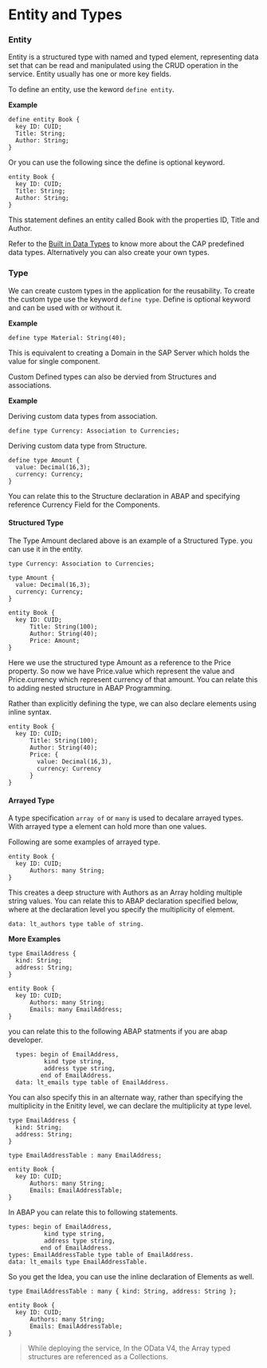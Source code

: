 # Entity and Types

### Entity 

Entity is a structured type with named and typed element, representing data set that can be read and manipulated using the CRUD operation in the service.
Entity usually has one or more key fields. 

To define an entity, use the keword ```define entity```. 

**Example**

```
define entity Book {
  key ID: CUID;
  Title: String;
  Author: String;
} 
```

Or you can use the following since the define is optional keyword.

```
entity Book {
  key ID: CUID;
  Title: String;
  Author: String;
} 
```

This statement defines an entity called Book with the properties ID, Title and Author. 

Refer to the [Built in Data Types](built-in-data-type.md) to know more about the CAP predefined data types. 
Alternatively you can also create your own types. 

### Type 

We can create custom types in the application for the reusability.  To create the custom type use the keyword ``` define type ```.
Define is optional keyword and can be used with or without it. 

**Example**

```
define type Material: String(40);
```
This is equivalent to creating a Domain in the SAP Server which holds the value for single component. 

Custom Defined types can also be dervied from Structures and associations.

**Example**


Deriving custom data types from association. 

```
define type Currency: Association to Currencies;
```

Deriving custom data type from Structure.

```
define type Amount {
  value: Decimal(16,3);
  currency: Currency;
}
```

You can relate this to the Structure declaration in ABAP and specifying reference Currency Field for the Components.

#### Structured Type

The Type Amount declared above is an example of a Structured Type. you can use it in the entity. 

``` 
type Currency: Association to Currencies;

type Amount {
  value: Decimal(16,3);
  currency: Currency;
}

entity Book {
  key ID: CUID;
      Title: String(100);
      Author: String(40);
      Price: Amount;
}
```

Here we use the structured type Amount as a reference to the Price property. So now we have Price.value which represent the value and Price.currency which represent currency of that amount.  You can relate this to adding nested structure in ABAP Programming. 

Rather than explicitly defining the type, we can also declare elements using inline syntax. 

```
entity Book {
  key ID: CUID;
      Title: String(100);
      Author: String(40);
      Price: {
        value: Decimal(16,3),
        currency: Currency
      }
}
```

#### Arrayed Type

A type specification ``` array of ``` or ``` many ``` is used to decalare arrayed types. With arrayed type a element can hold more than one values. 

Following are some examples of arrayed type. 

```
entity Book {
  key ID: CUID;
      Authors: many String;
}
``` 
This creates a deep structure with Authors as an Array holding multiple string values. 
You can relate this to ABAP declaration specified below, where at the declaration level you specify the multiplicity of element. 

```
data: lt_authors type table of string.
```

**More Examples** 

```
type EmailAddress {
  kind: String;
  address: String;
}

entity Book {
  key ID: CUID;
      Authors: many String;
      Emails: many EmailAddress;
}
```

you can relate this to the following ABAP statments if you are abap developer. 

``` 
  types: begin of EmailAddress,
          kind type string,
          address type string,
         end of EmailAddress. 
  data: lt_emails type table of EmailAddress.
```

You can also specify this in an alternate way, rather than specifying the multiplicity in the Enitity level, we can declare the multiplicity at type level.

```
type EmailAddress {
  kind: String;
  address: String;
}

type EmailAddressTable : many EmailAddress;

entity Book {
  key ID: CUID;
      Authors: many String;
      Emails: EmailAddressTable;
}
```

In ABAP you can relate this to following statements. 

```
types: begin of EmailAddress,
          kind type string,
          address type string,
         end of EmailAddress. 
types: EmailAddressTable type table of EmailAddress.
data: lt_emails type EmailAddressTable.
```

So you get the Idea, you can use the inline declaration of Elements as well. 


```
type EmailAddressTable : many { kind: String, address: String };

entity Book {
  key ID: CUID;
      Authors: many String;
      Emails: EmailAddressTable;
}
```

> While deploying the service, In the OData V4, the Array typed structures are referenced as a Collections. 









